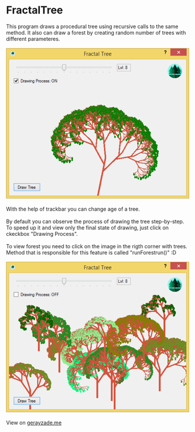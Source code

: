 # FractalTree
This program draws a procedural tree using recursive calls to the same method. It also can draw a forest by creating random number of trees with different parameteres.<br/><br/>
<img width="500px" src="window.png" /><br/><br/>
With the help of trackbar you can change age of a tree.<br/><br/>
By default you can observe the process of drawing the tree step-by-step. To speed up it and view only the final state of drawing, just click on ckeckbox "Drawing Process".<br/><br/>
To view forest you need to click on the image in the rigth corner with trees. Method that is responsible for this feature is called "runForestrun()" :D<br/><br/>
<img width="500px" src="window2.png" /><br/><br/>
View on <a href="http://www.gerayzade.me/apps/fractal-tree/" target="_blank">gerayzade.me</a>
